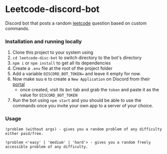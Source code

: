 # Leetcode-discord-bot
Discord bot that posts a random [leetcode](https://leetcode.com/) question based on custom commands.

### Installation and running locally

1. Clone this project to your system using
2. `cd leetcode-disc-bot` to switch directory to the bot's directory
3. `npm i` or `npm install` to get all its dependencies
4. Create a `.env` file at the root of the project folder
5. Add a variable `DISCORD_BOT_TOKEN=` and leave it empty for now.
6. Now make suu e to create a `New Application` on Discord from their [portal](https://discord.com/developers/applications/)
    - once created, visit its `Bot` tab and grab the `token` and paste it as the value for `DISCORD_BOT_TOKEN`
7. Run the bot using `npm start` and you should be able to use the commands once you invite your own app to a server of your choice.


### Usage

`!problem (without args) - gives you a random problem of any difficulty either paid/free.`

`!problem <'easy' | 'medium' | 'hard'> - gives you a random freely accessible problem of any difficulty.`